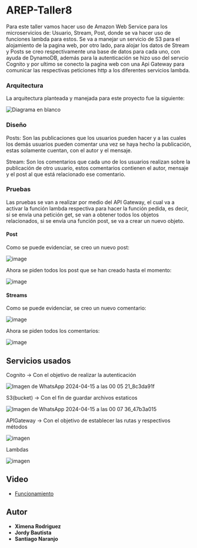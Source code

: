 # AREP-Taller8

Para este taller vamos hacer uso de Amazon Web Service para los microservicios de: Usuario, Stream, Post, donde se va hacer uso de funciones lambda para estos. Se va a manejar un servicio de S3 para el alojamiento de la pagina web, por otro lado, para alojar los datos de Stream y Posts se creo respectivamente una base de datos para cada uno, con ayuda de DynamoDB, además para la autenticación se hizo uso del servcio Cognito y por ultimo se conecto la pagina web con una Api Gateway para comunicar las respectivas peticiones http a los diferentes servicios lambda.  

### Arquitectura 

La arquitectura planteada y manejada para este proyecto fue la siguiente: 

![Diagrama en blanco](https://github.com/XimenaRodriguez20/AREP-Taller8/assets/123812926/cd5fe303-1906-41d7-abc4-f6c0c85affd9)

### Diseño

Posts: Son las publicaciones que los usuarios pueden hacer y a las cuales los demás usuarios pueden comentar una vez se haya hecho la publicación, estas solamente cuentan, con el autor y el mensaje.

Stream: Son los comentarios que cada uno de los usuarios realizan sobre la publicación de otro usuario, estos comentarios contienen el autor, mensaje y el post al que está relacionado ese comentario.

### Pruebas

Las pruebas se van a realizar por medio del API Gateway, el cual va a activar la función lambda respectiva para hacer la función pedida, es decir, si se envía una petición get, se van a obtener todos los objetos relacionados, si se envía una función post, se va a crear un nuevo objeto.

#### Post

Como se puede evidenciar, se creo un nuevo post:

![image](https://github.com/XimenaRodriguez20/AREP-Taller8/assets/123812926/8bf65e19-c231-41fa-8029-94acb77d382f)

Ahora se piden todos los post que se han creado hasta el momento:

![image](https://github.com/XimenaRodriguez20/AREP-Taller8/assets/123812926/c2c2df30-2ead-4abf-a01a-031dd3993c7a)

#### Streams

Como se puede evidenciar, se creo un nuevo comentario:

![image](https://github.com/XimenaRodriguez20/AREP-Taller8/assets/123812969/0e1bce1a-dca7-45bb-88d4-cfaefc04f222)

Ahora se piden todos los comentarios:

![image](https://github.com/XimenaRodriguez20/AREP-Taller8/assets/123812969/446bfd50-82bc-4d01-a5a0-62f9d31ca9e2)

## Servicios usados

Cognito -> Con el objetivo de realizar la autenticación

![Imagen de WhatsApp 2024-04-15 a las 00 05 21_8c3da91f](https://github.com/XimenaRodriguez20/AREP-Taller8/assets/123812833/c855135a-367d-488a-954a-21243d1a9058)

S3(bucket) -> Con el fin de guardar archivos estaticos

![Imagen de WhatsApp 2024-04-15 a las 00 07 36_47b3a015](https://github.com/XimenaRodriguez20/AREP-Taller8/assets/123812833/8db04967-b6b1-44e2-8e62-6e157c800ac5)

APIGateway -> Con el objetivo de establecer las rutas y respectivos métodos

![imagen](https://github.com/XimenaRodriguez20/AREP-Taller8/assets/123812833/0636e452-f996-4b7a-8919-53a20f71dded)

Lambdas

![imagen](https://github.com/XimenaRodriguez20/AREP-Taller8/assets/123812833/cc037b54-309b-48c6-b394-df59f3421904)


## Video

* [Funcionamiento](https://youtu.be/5C6L_fSHMk4)

## Autor

* **Ximena Rodriguez**
* **Jordy Bautista**
* **Santiago Naranjo** 
